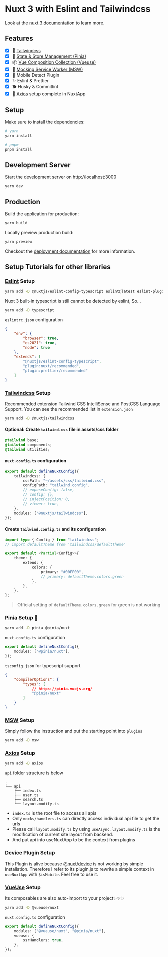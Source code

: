 # Nuxt 3 with Eslint and Tailwindcss

Look at the [nuxt 3 documentation](https://v3.nuxtjs.org) to learn more.

## Features

-   [x] 🌊 [Tailwindcss](https://tailwindcss.nuxt.dev/)
-   [x] 🍍 [State & Store Management (Pinia)](https://pinia.vuejs.org/)
-   [x] 📦 [Vue Composition Collection (Vueuse)](https://vueuse.org/)
-   [x] 🥸 [Mocking Service Worker (MSW)](https://mswjs.io/)
-   [x] 📱 Mobile Detect Plugin
-   [x] ✨ Eslint & Prettier
-   [x] 🐕 Husky & Commitlint
-   [x] 🔗 [Axios](https://axios-http.com/) setup complete in NuxtApp

## Setup

Make sure to install the dependencies:

```bash
# yarn
yarn install

# pnpm
pnpm install
```

## Development Server

Start the development server on http://localhost:3000

```bash
yarn dev
```

## Production

Build the application for production:

```bash
yarn build
```

Locally preview production build:

```bash
yarn preview
```

Checkout the [deployment documentation](https://nuxt.com/docs/getting-started/introduction) for more information.

## Setup Tutorials for other libraries

### [Eslint](https://eslint.org/) Setup

```bash
yarn add -D @nuxtjs/eslint-config-typescript eslint@latest eslint-plugin-nuxt@latest eslint-config-prettier eslint-plugin-prettier
```

Nuxt 3 built-in typescript is still cannot be detected by eslint, So...

```bash
yarn add -D typescript
```

`eslintrc.json` configuration

```json
{
    "env": {
        "browser": true,
        "es2021": true,
        "node": true
    },
    "extends": [
        "@nuxtjs/eslint-config-typescript",
        "plugin:nuxt/recommended",
        "plugin:prettier/recommended"
    ]
}
```

### [Tailwindcss](https://tailwindcss.nuxt.dev/) Setup

Recommended extension Tailwind CSS IntelliSense and PostCSS Language Support. You can see the recommended list in `extension.json`

```bash
yarn add -D @nuxtjs/tailwindcss
```

#### Optional: Create `tailwind.css` file in assets/css folder

```css
@tailwind base;
@tailwind components;
@tailwind utilities;
```

#### `nuxt.config.ts` configuration

```ts
export default defineNuxtConfig({
    tailwindcss: {
        cssPath: "~/assets/css/tailwind.css",
        configPath: "tailwind.config",
        // exposeConfig: false,
        // config: {},
        // injectPosition: 0,
        // viewer: true,
    },
    modules: ["@nuxtjs/tailwindcss"],
});
```

#### Create `tailwind.config.ts` and its configuration

```ts
import type { Config } from "tailwindcss";
// import defaultTheme from 'tailwindcss/defaultTheme'

export default <Partial<Config>>{
    theme: {
        extend: {
            colors: {
                primary: "#00FF00",
                // primary: defaultTheme.colors.green
            },
        },
    },
};
```

> Official setting of `defaultTheme.colors.green` for green is not working

### [Pinia](https://pinia.vuejs.org/) Setup 🍍

```bash
yarn add -D pinia @pinia/nuxt
```

`nuxt.config.ts` configuration

```ts
export default defineNuxtConfig({
    modules: ["@pinia/nuxt"],
});
```

`tsconfig.json` for typescript support

```json
{
    "compilerOptions": {
        "types": [
            // https://pinia.vuejs.org/
            "@pinia/nuxt"
        ]
    }
}
```

### [MSW](https://mswjs.io/) Setup

Simply follow the instruction and put the starting point into `plugins`

```bash
yarn add -D msw
```

### [Axios](https://axios-http.com/) Setup

```bash
yarn add -D axios
```

`api` folder structure is below

```
.
└── api
    ├── index.ts
    ├── user.ts
    ├── search.ts
    └── layout.modify.ts
```

-   `index.ts` is the root file to access all apis
-   Only `mocks/handlers.ts` can directly access individual api file to get the urls
-   Please call `layout.modify.ts` by using `useAsync`. `layout.modify.ts` is the modification of current site layout from backend.
-   And put api into useNuxtApp to be the context from plugins

### [Device](https://github.com/nuxt-community/device-module/blob/master/lib/plugin.js) Plugin Setup

This Plugin is alive because [@nuxt/device](https://github.com/nuxt-community/device-module) is not working by simple installation. Therefore I refer to its plugin.js to rewrite a simple context in `useNuxtApp` with `$isMobile`. Feel free to use it.

### [VueUse](https://vueuse.org/) Setup

Its composables are also auto-import to your project✨✨✨

```bash
yarn add -D @vueuse/nuxt
```

`nuxt.config.ts` configuration

```ts
export default defineNuxtConfig({
    modules: ["@vueuse/nuxt", "@pinia/nuxt"],
    vueuse: {
        ssrHandlers: true,
    },
});
```
